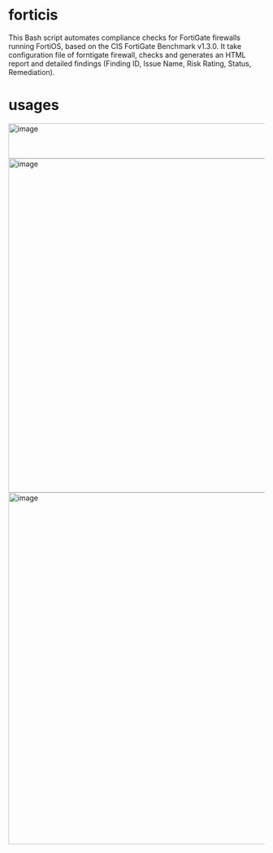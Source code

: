 # forticis
This Bash script automates compliance checks for FortiGate firewalls running FortiOS, based on the CIS FortiGate Benchmark v1.3.0. It take configuration file of forntigate firewall, checks and generates an HTML report and detailed findings (Finding ID, Issue Name, Risk Rating, Status, Remediation).

# usages

<img width="552" height="69" alt="image" src="https://github.com/user-attachments/assets/d582037c-80e7-4eba-887a-2dff91975e25" />

<img width="812" height="656" alt="image" src="https://github.com/user-attachments/assets/3f5ad8d1-4549-41d9-8544-7be0eb63f7d5" />

<img width="1358" height="691" alt="image" src="https://github.com/user-attachments/assets/8f799807-8a1a-441f-8187-6e15c6ac5d1d" />



